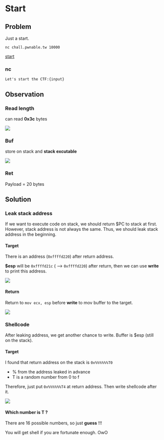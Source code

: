 Start
===

## Problem
Just a start.

`nc chall.pwnable.tw 10000`

[start](https://pwnable.tw/static/chall/start)

### nc
```
Let's start the CTF:{input}
```

## Observation
### Read length
can read **0x3c** bytes

![](https://i.imgur.com/PCJNe4r.png)

### Buf
store on stack and **stack excutable**

![](https://i.imgur.com/zMCZ1I7.png)

### Ret
Payload = 20 bytes

## Solution
### Leak stack address
If we want to execute code on stack, we should return $PC to stack at first. However, stack address is not always the same. Thus, we should leak stack address in the beginning.

#### Target
There is an address (`0xffffd220`) after return address.

**$esp** will be `0xffffd21c` ( --> `0xffffd220`) after return, then we can use **write** to print this address.

![](https://i.imgur.com/gevRuVg.png)

#### Return
Return to `mov ecx, esp` before **write** to mov buffer to the target.

![](https://i.imgur.com/2dfPkF0.png)

### Shellcode
After leaking address, we get another chance to write. Buffer is $esp (still on the stack).

#### Target
I found that return address on the stack is `0x%%%%%%T0`
- % from the address leaked in advance
- T is a random number from 0 to f

Therefore, just put `0x%%%%%%T4` at return address. Then write shellcode after it.

![](https://i.imgur.com/EZAE3C4.png)
#### Which number is T ?
There are 16 possible numbers, so just **guess** !!!

You will get shell if you are fortunate enough. OwO

